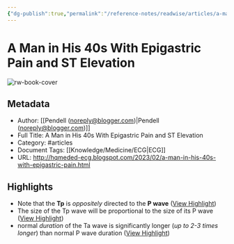 ```yaml
---
{"dg-publish":true,"permalink":"/reference-notes/readwise/articles/a-man-in-his-40s-with-epigastric-pain-and-st-elevation/"}
---
```


# A Man in His 40s With Epigastric Pain and ST Elevation

![rw-book-cover](https://blogger.googleusercontent.com/img/b/R29vZ2xl/AVvXsEi0_WIsaOusBuFpBh2geOURV-Tbu7cK7MXxx2297-xJKKP2O-5KDUpV8aOZJEVOeHraeaGtmyg65sBcLlctxHs4dvHDtnH2QwgYOUvvEWLtO0uMR70Y6ApaV0jxmwlS6lq6Ofiztu9vjkpBlFjF-GRlEumGTA5JcVR8dI0alad1HacH692MTv8K5Ui7pA/s72-w640-h286-c/1.png)

## Metadata
- Author: [[Pendell (noreply@blogger.com)\|Pendell (noreply@blogger.com)]]
- Full Title: A Man in His 40s With Epigastric Pain and ST Elevation
- Category: #articles
- Document Tags: [[Knowledge/Medicine/ECG\|ECG]] 
- URL: http://hqmeded-ecg.blogspot.com/2023/02/a-man-in-his-40s-with-epigastric-pain.html

## Highlights
- Note that the **Tp** is *oppositely* directed to the **P wave** ([View Highlight](https://read.readwise.io/read/01gt4q6xy2w9pvjq0ny8s8x2zz))
- The size of the Tp wave will be proportional to the size of its P wave ([View Highlight](https://read.readwise.io/read/01gt4q7fhw307sm8r2p1f8kcna))
- normal *duration* of the Ta wave is significantly longer (*up to 2-3 times longer*) than normal P wave duration ([View Highlight](https://read.readwise.io/read/01gt4qa05jstvp8yqwpda6mk33))
